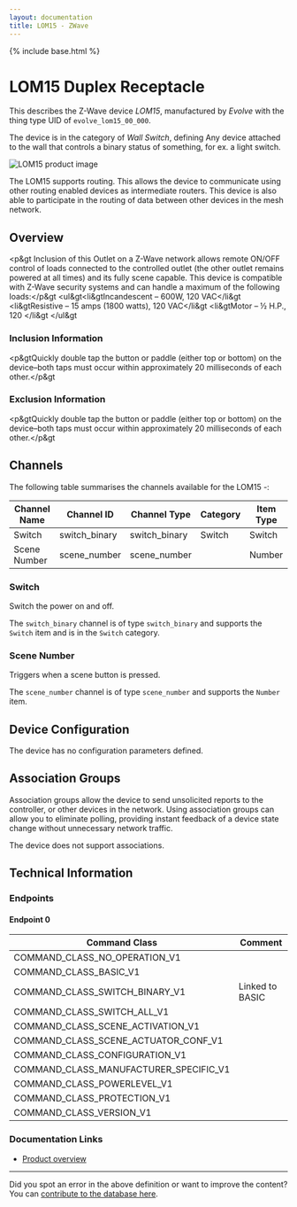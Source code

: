 ```yaml
---
layout: documentation
title: LOM15 - ZWave
---
```


{% include base.html %}

# LOM15 Duplex Receptacle
This describes the Z-Wave device *LOM15*, manufactured by *Evolve* with the thing type UID of ```evolve_lom15_00_000```.

The device is in the category of *Wall Switch*, defining Any device attached to the wall that controls a binary status of something, for ex. a light switch.

![LOM15 product image](https://opensmarthouse.org/zwavedatabase/660/image/)


The LOM15 supports routing. This allows the device to communicate using other routing enabled devices as intermediate routers.  This device is also able to participate in the routing of data between other devices in the mesh network.

## Overview

<p&gt Inclusion of this Outlet on a Z-Wave network allows remote ON/OFF control of loads connected to the controlled outlet (the other outlet remains powered at all times) and its fully scene capable. This device is compatible with Z-Wave security systems and can handle a maximum of the following loads:</p&gt <ul&gt<li&gtIncandescent – 600W, 120 VAC</li&gt <li&gtResistive – 15 amps (1800 watts), 120 VAC</li&gt <li&gtMotor – ½ H.P., 120 </li&gt </ul&gt

### Inclusion Information

<p&gtQuickly double tap the button or paddle (either top or bottom) on the device–both taps must occur within approximately 20 milliseconds of each other.</p&gt

### Exclusion Information

<p&gtQuickly double tap the button or paddle (either top or bottom) on the device–both taps must occur within approximately 20 milliseconds of each other.</p&gt

## Channels

The following table summarises the channels available for the LOM15 -:

| Channel Name | Channel ID | Channel Type | Category | Item Type |
|--------------|------------|--------------|----------|-----------|
| Switch | switch_binary | switch_binary | Switch | Switch | 
| Scene Number | scene_number | scene_number |  | Number | 

### Switch
Switch the power on and off.

The ```switch_binary``` channel is of type ```switch_binary``` and supports the ```Switch``` item and is in the ```Switch``` category.

### Scene Number
Triggers when a scene button is pressed.

The ```scene_number``` channel is of type ```scene_number``` and supports the ```Number``` item.



## Device Configuration

The device has no configuration parameters defined.

## Association Groups

Association groups allow the device to send unsolicited reports to the controller, or other devices in the network. Using association groups can allow you to eliminate polling, providing instant feedback of a device state change without unnecessary network traffic.

The device does not support associations.
## Technical Information

### Endpoints

#### Endpoint 0

| Command Class | Comment |
|---------------|---------|
| COMMAND_CLASS_NO_OPERATION_V1| |
| COMMAND_CLASS_BASIC_V1| |
| COMMAND_CLASS_SWITCH_BINARY_V1| Linked to BASIC|
| COMMAND_CLASS_SWITCH_ALL_V1| |
| COMMAND_CLASS_SCENE_ACTIVATION_V1| |
| COMMAND_CLASS_SCENE_ACTUATOR_CONF_V1| |
| COMMAND_CLASS_CONFIGURATION_V1| |
| COMMAND_CLASS_MANUFACTURER_SPECIFIC_V1| |
| COMMAND_CLASS_POWERLEVEL_V1| |
| COMMAND_CLASS_PROTECTION_V1| |
| COMMAND_CLASS_VERSION_V1| |

### Documentation Links

* [Product overview](https://opensmarthouse.org/zwavedatabase/660/LOM-15.pdf)

---

Did you spot an error in the above definition or want to improve the content?
You can [contribute to the database here](https://opensmarthouse.org/zwavedatabase/660).
